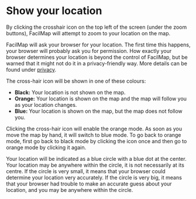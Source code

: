 <script setup lang="ts">
	import locateMp4 from "@source/users/locate/locate.mp4";
	import locateMobileMp4 from "@source/users/locate/locate-mobile.mp4";
</script>

# Show your location

By clicking the crosshair icon on the top left of the screen (under the zoom buttons), FacilMap will attempt to zoom to your location on the map.

FacilMap will ask your browser for your location. The first time this happens, your browser will probably ask you for permission. How exactly your browser determines your location is beyond the control of FacilMap, but be warned that it might not do it in a privacy-friendly way. More details can be found under [privacy](../privacy/#your-location).

The cross-hair icon will be shown in one of these colours:
* **Black:** Your location is not shown on the map.
* **Orange:** Your location is shown on the map and the map will follow you as your location changes.
* **Blue:** Your location is shown on the map, but the map does not follow you.

Clicking the cross-hair icon will enable the orange mode. As soon as you move the map by hand, it will switch to blue mode. To go back to orange mode, first go back to black mode by clicking the icon once and then go to orange mode by clicking it again.

Your location will be indicated as a blue circle with a blue dot at the center. Your location may be anywhere within the circle, it is not necessarily at its centre. If the circle is very small, it means that your browser could determine your location very accurately. If the circle is very big, it means that your browser had trouble to make an accurate guess about your location, and you may be anywhere within the circle.

<Screencast :desktop="locateMp4" :mobile="locateMobileMp4"></Screencast>